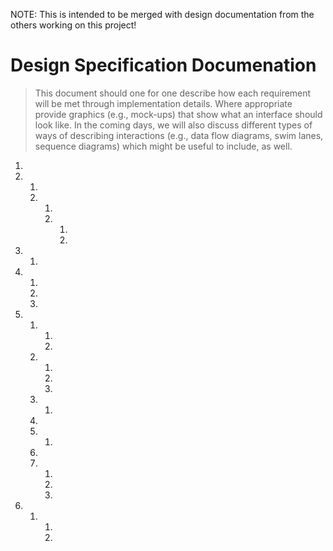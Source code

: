 NOTE: This is intended to be merged with design documentation from the others working on this project!

# Design Specification Documenation

> This document should one for one describe how each requirement will be met through implementation details. Where appropriate provide graphics (e.g., mock-ups) that show what an interface should look like. In the coming days, we will also discuss different types of ways of describing interactions (e.g., data flow diagrams, swim lanes, sequence diagrams) which might be useful to include, as well.

1.  
2.  
    1.  
    2.  
        1.  
        2.  
            1.  
            2.  
3.  
    1.  
4.  
    1.  
    2.  
    3.  
5.  
    1.  
        1.  
        2.  
    2.  
        1.  
        2.  
        3.  
    3.  
        1.  
    4.  
    5.  
        1.  
    6.  
    7.  
        1.  
        2.  
        3.  
6.  
    1.  
        1.  
        2.  
